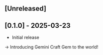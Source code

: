 ## [Unreleased]

## [0.1.0] - 2025-03-23

- Initial release

-> Introducing Gemini Craft Gem to the world!